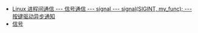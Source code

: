
* [ Linux 进程间通信 --- 信号通信 --- signal --- signal(SIGINT, my_func); --- 按键驱动异步通知](http://blog.csdn.net/yikai2009/article/details/8643818)
* [信号](http://blog.csdn.net/ljx0305/article/details/2904056)
